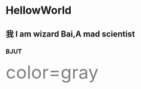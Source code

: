 # HellowWorld
## 我 I am wizard Bai,A mad scientist
### BJUT
<font color=gray size=72>color=gray</font>
